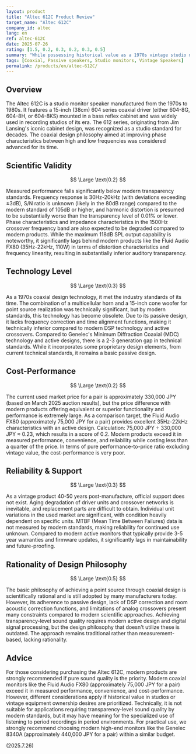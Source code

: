 ```yaml
---
layout: product
title: "Altec 612C Product Review"
target_name: "Altec 612C"
company_id: altec
lang: en
ref: altec-612C
date: 2025-07-26
rating: [1.5, 0.2, 0.3, 0.2, 0.3, 0.5]
summary: "While possessing historical value as a 1970s vintage studio monitor, it falls far short of modern transparency standards in measured performance and exhibits poor cost-performance compared to contemporary products with equivalent functionality."
tags: [Coaxial, Passive speakers, Studio monitors, Vintage Speakers]
permalink: /products/en/altec-612C/
---
```

## Overview

The Altec 612C is a studio monitor speaker manufactured from the 1970s to 1980s. It features a 15-inch (38cm) 604 series coaxial driver (either 604-8G, 604-8H, or 604-8KS) mounted in a bass reflex cabinet and was widely used in recording studios of its era. The 612 series, originating from Jim Lansing's iconic cabinet design, was recognized as a studio standard for decades. The coaxial design philosophy aimed at improving phase characteristics between high and low frequencies was considered advanced for its time.

## Scientific Validity

$$ \Large \text{0.2} $$

Measured performance falls significantly below modern transparency standards. Frequency response is 30Hz-20kHz (with deviations exceeding ±3dB), S/N ratio is unknown (likely in the 80dB range) compared to the modern standard of 105dB or higher, and harmonic distortion is presumed to be substantially worse than the transparency level of 0.01% or lower. Phase characteristics and impedance characteristics in the 1500Hz crossover frequency band are also expected to be degraded compared to modern products. While the maximum 118dB SPL output capability is noteworthy, it significantly lags behind modern products like the Fluid Audio FX80 (35Hz-22kHz, 110W) in terms of distortion characteristics and frequency linearity, resulting in substantially inferior auditory transparency.

## Technology Level

$$ \Large \text{0.3} $$

As a 1970s coaxial design technology, it met the industry standards of its time. The combination of a multicellular horn and a 15-inch cone woofer for point source realization was technically significant, but by modern standards, this technology has become obsolete. Due to its passive design, it lacks frequency correction and time alignment functions, making it technically inferior compared to modern DSP technology and active crossovers. Compared to Genelec's Minimum Diffraction Coaxial (MDC) technology and active designs, there is a 2-3 generation gap in technical standards. While it incorporates some proprietary design elements, from current technical standards, it remains a basic passive design.

## Cost-Performance

$$ \Large \text{0.2} $$

The current used market price for a pair is approximately 330,000 JPY (based on March 2025 auction results), but the price difference with modern products offering equivalent or superior functionality and performance is extremely large. As a comparison target, the Fluid Audio FX80 (approximately 75,000 JPY for a pair) provides excellent 35Hz-22kHz characteristics with an active design. Calculation: 75,000 JPY ÷ 330,000 JPY ≈ 0.23, which results in a score of 0.2. Modern products exceed it in measured performance, convenience, and reliability while costing less than a quarter of the price. In terms of pure performance-to-price ratio excluding vintage value, the cost-performance is very poor.

## Reliability & Support

$$ \Large \text{0.3} $$

As a vintage product 40-50 years post-manufacture, official support does not exist. Aging degradation of driver units and crossover networks is inevitable, and replacement parts are difficult to obtain. Individual unit variations in the used market are significant, with condition heavily dependent on specific units. MTBF (Mean Time Between Failures) data is not measured by modern standards, making reliability for continued use unknown. Compared to modern active monitors that typically provide 3-5 year warranties and firmware updates, it significantly lags in maintainability and future-proofing.

## Rationality of Design Philosophy

$$ \Large \text{0.5} $$

The basic philosophy of achieving a point source through coaxial design is scientifically rational and is still adopted by many manufacturers today. However, its adherence to passive design, lack of DSP correction and room acoustic correction functions, and limitations of analog crossovers present many constraints compared to modern scientific approaches. Achieving transparency-level sound quality requires modern active design and digital signal processing, but the design philosophy that doesn't utilize these is outdated. The approach remains traditional rather than measurement-based, lacking rationality.

## Advice

For those considering purchasing the Altec 612C, modern products are strongly recommended if pure sound quality is the priority. Modern coaxial monitors like the Fluid Audio FX80 (approximately 75,000 JPY for a pair) exceed it in measured performance, convenience, and cost-performance. However, different considerations apply if historical value in studios or vintage equipment ownership desires are prioritized. Technically, it is not suitable for applications requiring transparency-level sound quality by modern standards, but it may have meaning for the specialized use of listening to period recordings in period environments. For practical use, we strongly recommend choosing modern high-end monitors like the Genelec 8340A (approximately 440,000 JPY for a pair) within a similar budget.

(2025.7.26)
